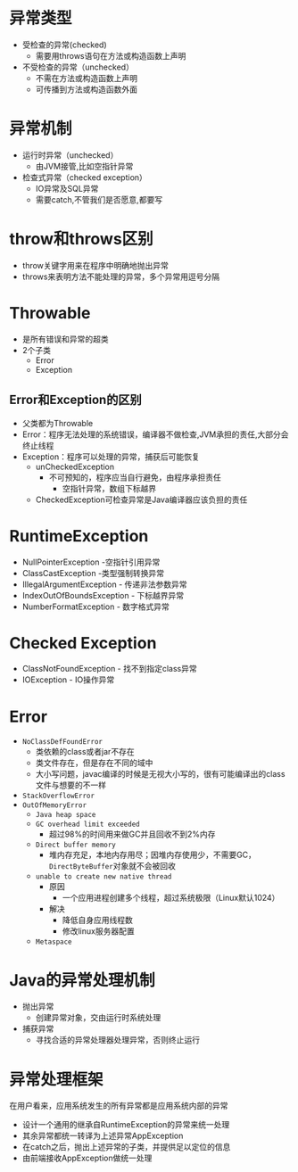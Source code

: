 # 异常类型

* 受检查的异常(checked)
  * 需要用throws语句在方法或构造函数上声明
* 不受检查的异常（unchecked）
  * 不需在方法或构造函数上声明
  * 可传播到方法或构造函数外面

# 异常机制

- 运行时异常（unchecked）
  - 由JVM接管,比如空指针异常
- 检查式异常（checked exception）
  - IO异常及SQL异常
  - 需要catch,不管我们是否愿意,都要写

# throw和throws区别

* throw关键字用来在程序中明确地抛出异常
* throws来表明方法不能处理的异常，多个异常用逗号分隔

# Throwable

* 是所有错误和异常的超类
* 2个子类
  * Error
  * Exception

## Error和Exception的区别

* 父类都为Throwable
* Error：程序无法处理的系统错误，编译器不做检查,JVM承担的责任,大部分会终止线程
* Exception：程序可以处理的异常，捕获后可能恢复
  * unCheckedException
    * 不可预知的，程序应当自行避免，由程序承担责任
      * 空指针异常，数组下标越界
  * CheckedException可检查异常是Java编译器应该负担的责任

# RuntimeException

* NullPointerException -空指针引用异常
* ClassCastException -类型强制转换异常
* IllegalArgumentException - 传递非法参数异常
* IndexOutOfBoundsException - 下标越界异常
* NumberFormatException - 数字格式异常 

# Checked Exception

* ClassNotFoundException - 找不到指定class异常
* IOException - IO操作异常

# Error

* `NoClassDefFoundError`
  * 类依赖的class或者jar不存在
  * 类文件存在，但是存在不同的域中
  * 大小写问题，javac编译的时候是无视大小写的，很有可能编译出的class文件与想要的不一样
* `StackOverflowError` 
* `OutOfMemoryError` 
  * `Java heap space`
  * `GC overhead limit exceeded`
    * 超过98%的时间用来做GC并且回收不到2%内存
  * `Direct buffer memory`
    * 堆内存充足，本地内存用尽；因堆内存使用少，不需要GC，`DirectByteBuffer`对象就不会被回收
  * `unable to create new native thread`
    * 原因
      * 一个应用进程创建多个线程，超过系统极限（Linux默认1024）
    * 解决
      * 降低自身应用线程数
      * 修改linux服务器配置
  * `Metaspace`

# Java的异常处理机制

* 抛出异常
  * 创建异常对象，交由运行时系统处理
* 捕获异常
  * 寻找合适的异常处理器处理异常，否则终止运行

# 异常处理框架

在用户看来，应用系统发生的所有异常都是应用系统内部的异常

* 设计一个通用的继承自RuntimeException的异常来统一处理
* 其余异常都统一转译为上述异常AppException
* 在catch之后，抛出上述异常的子类，并提供足以定位的信息
* 由前端接收AppException做统一处理

